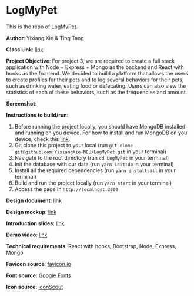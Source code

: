 # LogMyPet

This is the repo of [LogMyPet]().

**Author**: Yixiang Xie & Ting Tang

**Class Link**: [link](https://johnguerra.co/classes/webDevelopment_fall_2022/)

**Project Objective**: For project 3, we are required to create a full stack application with Node + Express + Mongo as the backend and React with hooks as the frontend. We decided to build a platform that allows the users to create profiles for their pets and to log several behaviors for their pets, such as drinking water, eating food or defecating. Users can also view the statistics of each of these behaviors, such as the frequencies and amount.

**Screenshot**:

**Instructions to build/run**:

1. Before running the project locally, you should have MongoDB installed and running on you device. For how to install and run MongoDB on you device, check this [link](https://www.mongodb.com/docs/manual/administration/install-community/).
1. Git clone this project to your local (run `git clone git@github.com:YixiangXie-NEU/LogMyPet.git` in your terminal)
1. Navigate to the root directory (run `cd LogMyPet` in your terminal)
1. Init the database with our data (run `yarn init:db` in your terminal)
1. Install all the required dependencies (run `yarn install:all` in your terminal)
1. Build and run the project locally (run `yarn start` in your terminal)
1. Access the page in `http://localhost:3000`

**Design document**: [link](https://docs.google.com/document/d/16rWFdmIpdwGWzglFKyjteMEkSaJHJNAs5pNcU7eDYj0/edit?usp=sharing)

**Design mockup**: [link](https://www.figma.com/file/kyL3RojSAam6b4RxOKTzTF/PetHabit?node-id=0%3A1)

**Introduction slides**: [link]()

**Demo video**: [link]()

**Technical requirements**: React with hooks, Bootstrap, Node, Express, Mongo

**Favicon source**: [favicon.io](https://favicon.io/favicon-generator/)

**Font source**: [Google Fonts](https://fonts.google.com)

**Icon source**: [IconScout](https://iconscout.com)
